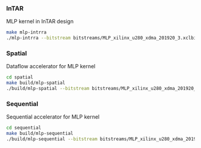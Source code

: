 ### InTAR

MLP kernel in InTAR design

```sh
make mlp-intrra
./mlp-intrra --bitstream bitstreams/MLP_xilinx_u280_xdma_201920_3.xclbin
```

### Spatial

Dataflow accelerator for MLP kernel

```sh
cd spatial
make build/mlp-spatial
./build/mlp-spatial --bitstream bitstreams/MLP_xilinx_u280_xdma_201920_3_hw.xclbin
```

### Sequential

Sequential accelerator for MLP kernel

```sh
cd sequential
make build/mlp-sequential
./build/mlp-sequential --bitstream bitstreams/MLP_xilinx_u280_xdma_201920_3_hw.xclbin
```
